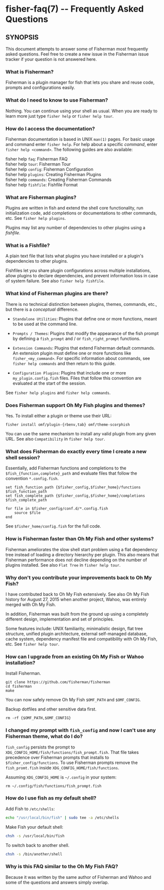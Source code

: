 fisher-faq(7) -- Frequently Asked Questions
===========================================

## SYNOPSIS

This document attempts to answer some of Fisherman most frequently asked questions. Feel free to create a new issue in the Fisherman issue tracker if your question is not answered here.


### What is Fisherman?

Fisherman is a plugin manager for fish that lets you share and reuse code, prompts and configurations easily.


### What do I need to know to use Fisherman?

Nothing. You can continue using your shell as usual. When you are ready to learn more just type `fisher help` or `fisher help tour`.


### How do I access the documentation?

Fisherman documentation is based in UNIX `man(1)` pages. For basic usage and command enter `fisher help`. For help about a specific *command*, enter `fisher help <command>`. The following guides are also available:

fisher help `faq`: Fisherman FAQ<br>
fisher help `tour`: Fisherman Tour<br>
fisher help `config`: Fisherman Configuration<br>
fisher help `plugins`: Creating Fisherman Plugins<br>
fisher help `commands`: Creating Fisherman Commands<br>
fisher help `fishfile`: Fishfile Format<br>


### What are Fisherman plugins?

Plugins are written in fish and extend the shell core functionality, run initialization code, add completions or documentations to other commands, etc. See `fisher help plugins`.

Plugins may list any number of dependencies to other plugins using a *fishfile*.


### What is a Fishfile?

A plain text file that lists what plugins you have installed or a plugin's dependencies to other plugins.

Fishfiles let you share plugin configurations across multiple installations, allow plugins to declare dependencies, and prevent information loss in case of system failure. See also `fisher help fishfile`.


### What kind of Fisherman plugins are there?

There is no technical distinction between plugins, themes, commands, etc., but there is a *conceptual* difference.

* `Standalone Utilities`: Plugins that define one or more functions, meant to be used at the command line.

* `Prompts / Themes`: Plugins that modify the appearance of the fish prompt by defining a `fish_prompt` and / or `fish_right_prompt` functions.

* `Extension Commands`: Plugins that extend Fisherman default commands. An extension plugin must define one or more functions like `fisher_<my_command>`. For specific information about commands, see `fisher help commands` and then return to this guide.

* `Configuration Plugins`: Plugins that include one or more `my_plugin.config.fish` files. Files that follow this convention are evaluated at the start of the session.

See `fisher help plugins` and `fisher help commands`.


### Does Fisherman support Oh My Fish plugins and themes?

Yes. To install either a plugin or theme use their URL:

```
fisher install omf/plugin-{rbenv,tab} omf/theme-scorphish
```

You can use the same mechanism to install any valid plugin from any given URL. See also `Compatibility` in `fisher help tour`.


### What does Fisherman do exactly every time I create a new shell session?

Essentially, add Fisherman functions and completions to the `$fish_{function,complete}_path` and evaluate files that follow the convention `*.config.fish`.

```fish
set fish_function_path {$fisher_config,$fisher_home}/functions $fish_function_path
set fish_complete_path {$fisher_config,$fisher_home}/completions $fish_complete_path

for file in $fisher_config/conf.d/*.config.fish
    source $file
end
```

See `$fisher_home/config.fish` for the full code.


### How is Fisherman faster than Oh My Fish and other systems?

Fisherman ameliorates the slow shell start problem using a flat dependency tree instead of loading a directory hierarchy per plugin. This also means that Fisherman performance does not decline depending on the number of plugins installed. See also `Flat Tree` in `fisher help tour`.

### Why don't you contribute your improvements back to Oh My Fish?

I have contributed back to Oh My Fish extensively. See also Oh My Fish history for August 27, 2015 when another project, Wahoo, was entirely merged with Oh My Fish.

In addition, Fisherman was built from the ground up using a completely different design, implementation and set of principles.

Some features include: UNIX familiarity, minimalistic design, flat tree structure, unified plugin architecture, external self-managed database, cache system, dependency manifest file and compatibility with Oh My Fish, etc. See `fisher help tour`.


### How can I upgrade from an existing Oh My Fish or Wahoo installation?

Install Fisherman.

```
git clone https://github.com/fisherman/fisherman
cd fisherman
make
```

You can now safely remove Oh My Fish `$OMF_PATH` and `$OMF_CONFIG`.

Backup dotfiles and other sensitive data first.

```fish
rm -rf {$OMF_PATH,$OMF_CONFIG}
```


### I changed my prompt with `fish_config` and now I can't use any Fisherman theme, what do I do?

`fish_config` persists the prompt to `XDG_CONFIG_HOME/fish/functions/fish_prompt.fish`. That file takes precedence over Fisherman prompts that installs to `$fisher_config/functions`. To use Fisherman prompts remove the `fish_promt.fish` inside `XDG_CONFIG_HOME/fish/functions`.

Assuming `XDG_CONFIG_HOME` is `~/.config` in your system:

```
rm ~/.config/fish/functions/fish_prompt.fish
```


### How do I use fish as my default shell?

Add Fish to `/etc/shells`:

```sh
echo "/usr/local/bin/fish" | sudo tee -a /etc/shells
```

Make Fish your default shell:

```sh
chsh -s /usr/local/bin/fish
```

To switch back to another shell.

```sh
chsh -s /bin/another/shell
```


### Why is this FAQ similar to the Oh My Fish FAQ?

Because it was written by the same author of Fisherman and Wahoo and some of the questions and answers simply overlap.
